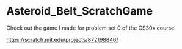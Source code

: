 # Asteroid_Belt_ScratchGame

Check out the game I made for problem set 0 of the CS30x course!

https://scratch.mit.edu/projects/872198846/
